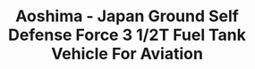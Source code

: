 ---
layout: product
title: "Aoshima - Japan Ground Self Defense Force 3 1/2T Fuel Tank Vehicle For Aviation"
price: "TBA" 
desc: "N/A"
img_path: "/assets/img/AO07945.webp"
brand: "N/A"
available: false
special_offer: false
new: false
soon: false
cat: "010000"
subcat: "013700"
subsubcat: "0N/A"
sifra: "AO07945"
popular: false
spec: false
---